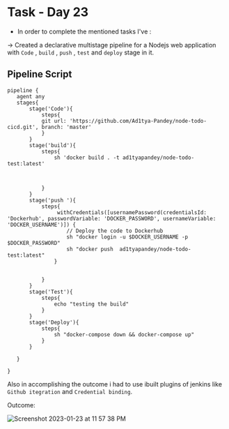 # Task - Day 23
 
 - In order to complete the mentioned tasks I've :
 
 -> Created a declarative multistage pipeline for a Nodejs web application with `Code` , `build` , `push` , `test` and `deploy` stage in it.
 
 ## Pipeline Script
 ```
 pipeline {
    agent any 
    stages{
        stage('Code'){
            steps{
            git url: 'https://github.com/Ad1tya-Pandey/node-todo-cicd.git', branch: 'master'
            }
        }
        stage('build'){
            steps{
                sh 'docker build . -t ad1tyapandey/node-todo-test:latest'
                 
                
            
            }
        }
        stage('push '){
            steps{
                 withCredentials([usernamePassword(credentialsId: 'Dockerhub', passwordVariable: 'DOCKER_PASSWORD', usernameVariable: 'DOCKER_USERNAME')]) {
                    // Deploy the code to Dockerhub
                    sh "docker login -u $DOCKER_USERNAME -p $DOCKER_PASSWORD"
                    sh "docker push  ad1tyapandey/node-todo-test:latest"
                }
                

            }
        }
        stage('Test'){
            steps{
                echo "testing the build"
            }
        }
        stage('Deploy'){
            steps{
                sh "docker-compose down && docker-compose up"
            }
        }
        
    }
    
}
 ```
 Also in accomplishing the outcome i had to use ibuilt plugins of jenkins like `Github itegration` and `Credential binding`.
 
 Outcome:
 
 ![Screenshot 2023-01-23 at 11 57 38 PM](https://user-images.githubusercontent.com/101057601/214120338-b347f70b-9dbb-424a-ad07-1d721268fe13.png)

 
 
